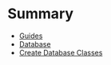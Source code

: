 # Summary

* [Guides](README.md)
* [Database](chapter1.md)
* [Create Database Classes](create-database-classes.md)

